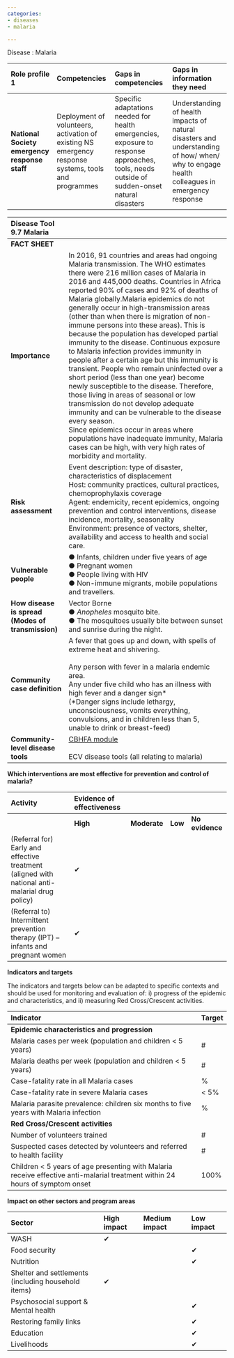 ```yaml
---
categories:
- diseases
- malaria

---
```

Disease : Malaria

| Role profile 1 | Competencies | Gaps in competencies | Gaps in information they need |
| :--- | :--- | :--- | :--- |
| **National Society emergency response staff** | Deployment of volunteers, activation of existing NS emergency response systems, tools and programmes | Specific adaptations needed for health emergencies, exposure to response approaches, tools, needs outside of sudden-onset natural disasters | Understanding of health impacts of natural disasters and understanding of how/ when/ why to engage health colleagues in emergency response |

| Disease Tool 9.7 Malaria ||
| :--- | :--- |
| **FACT SHEET** |
| **Importance** | In 2016, 91 countries and areas had ongoing Malaria transmission. The WHO estimates there were 216 million cases of Malaria in 2016 and 445,000 deaths. Countries in Africa reported 90% of cases and 92% of deaths of Malaria globally.Malaria epidemics do not generally occur in high-transmission areas (other than when there is migration of non-immune persons into these areas). This is because the population has developed partial immunity to the disease. Continuous exposure to Malaria infection provides immunity in people after a certain age but this immunity is transient. People who remain uninfected over a short period (less than one year) become newly susceptible to the disease. Therefore, those living in areas of seasonal or low transmission do not develop adequate immunity and can be vulnerable to the disease every season.<br>Since epidemics occur in areas where populations have inadequate immunity, Malaria cases can be high, with very high rates of morbidity and mortality. |
| **Risk assessment** | Event description: type of disaster, characteristics of displacement<br>Host: community practices, cultural practices, chemoprophylaxis coverage<br>Agent: endemicity, recent epidemics, ongoing prevention and control interventions, disease incidence, mortality, seasonality<br>Environment: presence of vectors, shelter, availability and access to health and social care. |
| **Vulnerable people** | ● Infants, children under five years of age<br>● Pregnant women<br>● People living with HIV<br>● Non-immune migrants, mobile populations and travellers.|
| **How disease is spread (Modes of transmission)** | Vector Borne<br>● _Anopheles_ mosquito bite.<br>● The mosquitoes usually bite between sunset and sunrise during the night. |
| **Community case definition** | A fever that goes up and down, with spells of extreme heat and shivering.<br><br>Any person with fever in a malaria endemic area.<br>Any under five child who has an illness with high fever and a danger sign\*<br>(\*Danger signs include lethargy, unconsciousness, vomits everything, convulsions, and in children less than 5, unable to drink or breast-feed) |
| **Community-level disease tools** | [CBHFA module]( https://www.ifrc.org/en/what-we-do/health/cbhfa/toolkit/)<br><br>ECV disease tools (all relating to malaria) |

**Which interventions are most effective for prevention and control of malaria?**

| **Activity** | **Evidence of effectiveness** |&nbsp;|&nbsp;|&nbsp;|
| :--- | :--- | --- | --- | --- |
|&nbsp;| **High** | **Moderate** | **Low** | **No evidence** |
| (Referral for) Early and effective treatment (aligned with national anti-malarial drug policy) | ✔ |&nbsp;|&nbsp;|&nbsp;|
| (Referral to) Intermittent prevention therapy (IPT) – infants and pregnant women | ✔ |&nbsp;|&nbsp;|&nbsp;|

**Indicators and targets**

The indicators and targets below can be adapted to specific contexts and should be used for monitoring and evaluation of: i) progress of the epidemic and characteristics, and ii) measuring Red Cross/Crescent activities.

| Indicator | Target |
| :--- | :--- |
| **Epidemic characteristics and progression** ||
| Malaria cases per week (population and children < 5 years) | # |
| Malaria deaths per week (population and children < 5 years) | # |
| Case-fatality rate in all Malaria cases | % |
| Case-fatality rate in severe Malaria cases | < 5% |
| Malaria parasite prevalence: children six months to five years with Malaria infection | % |
| **Red Cross/Crescent activities** |
| Number of volunteers trained | # |
| Suspected cases detected by volunteers and referred to health facility | # |
| Children < 5 years of age presenting with Malaria receive effective anti-malarial treatment within 24 hours of symptom onset | 100% |

**Impact on other sectors and program areas**

| Sector | High impact | Medium impact | Low impact |
| :--- | :--- | :--- | :--- |
| WASH |✔| &nbsp; | &nbsp; |
| Food security | &nbsp; | &nbsp; |✔|
| Nutrition | &nbsp; | &nbsp; |✔|
| Shelter and settlements<br>(including household items) |✔| &nbsp; | &nbsp; |
| Psychosocial support &amp; Mental health | &nbsp; | &nbsp; |✔|
| Restoring family links | &nbsp; | &nbsp; |✔|
| Education | &nbsp; | &nbsp; |✔|
| Livelihoods | &nbsp; | &nbsp; |✔|